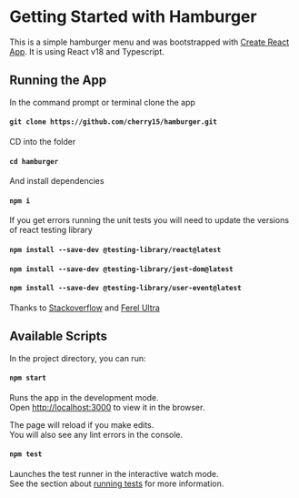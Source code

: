# Getting Started with Hamburger

This is a simple hamburger menu and was bootstrapped with [Create React App](https://github.com/facebook/create-react-app). It is using React v18 and Typescript.

## Running the App

In the command prompt or terminal clone the app

#### `git clone https://github.com/cherry15/hamburger.git`

CD into the folder

#### `cd hamburger`

And install dependencies

#### `npm i`

If you get errors running the unit tests you will need to update the versions of react testing library

#### `npm install --save-dev @testing-library/react@latest`

#### `npm install --save-dev @testing-library/jest-dom@latest`

#### `npm install --save-dev @testing-library/user-event@latest`

Thanks to [Stackoverflow](https://stackoverflow.com/questions/71685441/react-testing-library-gives-console-error-for-reactdom-render-in-react-18) and [Ferel Ultra](https://stackoverflow.com/users/13959211/ferel-ultra)

## Available Scripts

In the project directory, you can run:

#### `npm start`

Runs the app in the development mode.\
Open [http://localhost:3000](http://localhost:3000) to view it in the browser.

The page will reload if you make edits.\
You will also see any lint errors in the console.

#### `npm test`

Launches the test runner in the interactive watch mode.\
See the section about [running tests](https://facebook.github.io/create-react-app/docs/running-tests) for more information.

